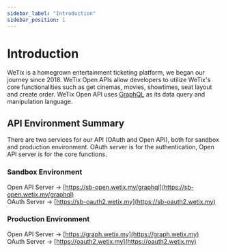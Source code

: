 ```yaml
---
sidebar_label: "Introduction"
sidebar_position: 1
---
```


# Introduction

WeTix is a homegrown entertainment ticketing platform, we began our journey since 2018.
WeTix Open APIs allow developers to utilize WeTix's core functionalities such as get cinemas, movies, showtimes, seat layout and create order. WeTix Open API uses [GraphQL](https://graphql.org/) as its data query and manipulation language.

## API Environment Summary

There are two services for our API (OAuth and Open API), both for sandbox and production environment. OAuth server is for the authentication, Open API server is for the core functions.

### Sandbox Environment

Open API Server -> [https://sb-open.wetix.my/graphql](https://sb-open.wetix.my/graphql)  
OAuth Server -> [https://sb-oauth2.wetix.my](https://sb-oauth2.wetix.my)

### Production Environment

Open API Server -> [https://graph.wetix.my](https://graph.wetix.my)  
OAuth Server -> [https://oauth2.wetix.my](https://oauth2.wetix.my)
